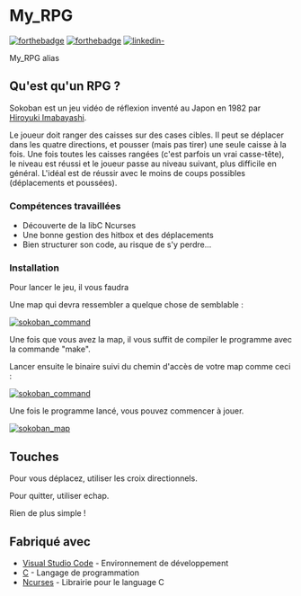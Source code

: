 # My_RPG

[![forthebadge](http://forthebadge.com/images/badges/built-with-love.svg)](https://github.com/Gaetandrt)  [![forthebadge](https://forthebadge.com/images/badges/made-with-c.svg)](https://fr.wikipedia.org/wiki/C_(langage))  [![linkedin-](https://user-images.githubusercontent.com/91087072/175767199-5ecadc72-20a2-42dc-a24f-3a601bba5ddb.svg)](https://www.linkedin.com/in/gaetan-darrort/)

My_RPG alias 

## Qu'est qu'un RPG ?

Sokoban est un jeu vidéo de réflexion inventé au Japon en 1982 par [Hiroyuki Imabayashi](https://www.mobygames.com/developer/sheet/view/developerId,257256/).

Le joueur doit ranger des caisses sur des cases cibles. Il peut se déplacer dans les quatre directions, et pousser (mais pas tirer) une seule caisse à la fois.
Une fois toutes les caisses rangées (c'est parfois un vrai casse-tête), le niveau est réussi et le joueur passe au niveau suivant, plus difficile en général.
L'idéal est de réussir avec le moins de coups possibles (déplacements et poussées).

### Compétences travaillées

- Découverte de la libC Ncurses
- Une bonne gestion des hitbox et des déplacements
- Bien structurer son code, au risque de s'y perdre...

### Installation

Pour lancer le jeu, il vous faudra

Une map qui devra ressembler a quelque chose de semblable :

[![sokoban_command](https://user-images.githubusercontent.com/91087072/175766427-aa2ab1ad-28ad-422f-af8a-d658205d608a.PNG)](https://user-images.githubusercontent.com/91087072/175766427-aa2ab1ad-28ad-422f-af8a-d658205d608a.PNG)

Une fois que vous avez la map, il vous suffit de compiler le programme avec la commande "make".

Lancer ensuite le binaire suivi du chemin d'accès de votre map comme ceci :

[![sokoban_command](https://user-images.githubusercontent.com/91087072/175766428-a4d46fbe-8f9a-41fa-be6d-db907cdd8c66.png)](https://user-images.githubusercontent.com/91087072/175766428-a4d46fbe-8f9a-41fa-be6d-db907cdd8c66.png)

Une fois le programme lancé, vous pouvez commencer à jouer.

[![sokoban_map](https://user-images.githubusercontent.com/91087072/175766426-f4a858c0-89b2-42fa-a6d1-75420c887784.png)](https://user-images.githubusercontent.com/91087072/175766426-f4a858c0-89b2-42fa-a6d1-75420c887784.png)

## Touches

Pour vous déplacez, utiliser les croix directionnels.

Pour quitter, utiliser echap.

Rien de plus simple !

## Fabriqué avec

* [Visual Studio Code](https://code.visualstudio.com/) - Environnement de développement
* [C](https://fr.wikipedia.org/wiki/C_(langage)) - Langage de programmation
* [Ncurses](https://invisible-island.net/ncurses/man/ncurses.3x.html) - Librairie pour le language C
